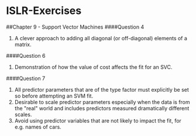 # ISLR-Exercises

##Chapter 9 - Support Vector Machines
####Question 4 
1. A clever approach to adding all diagonal (or off-diagonal) elements of a matrix. 

####Question 6 
1. Demonstration of how the value of cost affects the fit for an SVC.

####Question 7
1. All predictor parameters that are of the type factor must explicitly be set so before attempting an SVM fit. 
2. Desirable to scale predictor parameters especially when the data is from the "real" world and includes predictors measured dramatically different scales.
3. Avoid using predictor variables that are not likely to impact the fit, for e.g. names of cars.

